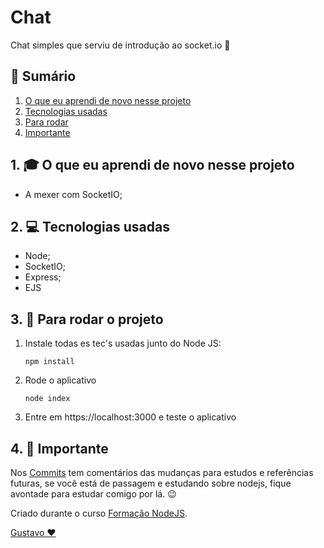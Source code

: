 # Chat

Chat simples que serviu de introdução ao socket.io 📢

## 📕 Sumário
1. [O que eu aprendi de novo nesse projeto](https://github.com/GustavoGomesDias/chat#1--o-que-eu-aprendi-de-novo-nesse-projeto)
2. [Tecnologias usadas](https://github.com/GustavoGomesDias/chat#2--tecnologias-usadas)
3. [Para rodar](https://github.com/GustavoGomesDias/chat#3--para-rodar-o-projeto)
4. [Importante](https://github.com/GustavoGomesDias/chat#4--importante)

## 1. 🎓 O que eu aprendi de novo nesse projeto
* A mexer com SocketIO;

## 2. 💻 Tecnologias usadas
* Node;
* SocketIO;
* Express;
* EJS

## 3. 🎉 Para rodar o projeto
1. Instale todas es tec's usadas junto do Node JS:

    ```
    npm install
    ```
2. Rode o aplicativo

    ```
    node index
    ```
3. Entre em https://localhost:3000 e teste o aplicativo

## 4. 👀 Importante
Nos [Commits](https://github.com/GustavoGomesDias/guiapress/commits?author=GustavoGomesDias) tem comentários das mudanças para estudos e referências futuras, se você está de passagem e estudando sobre nodejs, fique avontade para estudar comigo por lá. 😉


Criado durante o curso [Formação NodeJS](https://www.udemy.com/course/formacao-nodejs/).

[Gustavo ❤](htpps://www.github.com/GustavoGomesDias)
